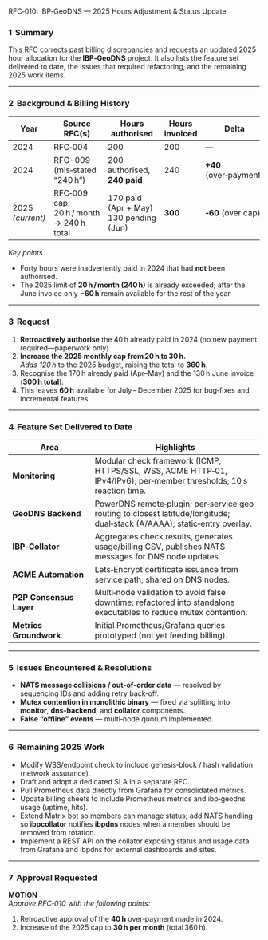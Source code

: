 #####
RFC‑010: IBP‑GeoDNS — 2025 Hours Adjustment & Status Update  
#####

### 1  Summary  
This RFC corrects past billing discrepancies and requests an updated 2025 hour allocation for the **IBP‑GeoDNS** project. It also lists the feature set delivered to date, the issues that required refactoring, and the remaining 2025 work items.

---

### 2  Background & Billing History  

| Year | Source RFC(s) | Hours **authorised** | Hours **invoiced** | Delta |
|------|---------------|----------------------|--------------------|-------|
| 2024 | RFC‑004 | 200 | 200 | — |
| 2024 | RFC-009 (mis‑stated “240 h”) | 200 authorised, **240 paid** | 240 | **+40** (over‑payment) |
| 2025 *(current)* | RFC‑009 cap: 20 h / month → 240 h total | 170 paid (Apr + May) <br>130 pending (Jun) | **300** | **‑60** (over cap) |

*Key points*  
* Forty hours were inadvertently paid in 2024 that had **not** been authorised.  
* The 2025 limit of **20 h / month (240 h)** is already exceeded; after the June invoice only **−60 h** remain available for the rest of the year.

---

### 3  Request  

1. **Retroactively authorise** the 40 h already paid in 2024 (no new payment required—paperwork only).  
2. **Increase the 2025 monthly cap from 20 h to 30 h.**  
   *Adds 120 h* to the 2025 budget, raising the total to **360 h**.  
3. Recognise the 170 h already paid (Apr–May) and the 130 h June invoice (**300 h total**).  
4. This leaves **60 h** available for July – December 2025 for bug‑fixes and incremental features.

---

### 4  Feature Set Delivered to Date  

| Area | Highlights |
|------|------------|
| **Monitoring** | Modular check framework (ICMP, HTTPS/SSL, WSS, ACME HTTP‑01, IPv4/IPv6); per‑member thresholds; 10 s reaction time. |
| **GeoDNS Backend** | PowerDNS remote‑plugin; per‑service geo routing to closest latitude/longitude; dual‑stack (A/AAAA); static‑entry overlay. |
| **IBP‑Collator** | Aggregates check results, generates usage/billing CSV, publishes NATS messages for DNS node updates. |
| **ACME Automation** | Lets‑Encrypt certificate issuance from service path; shared on DNS nodes. |
| **P2P Consensus Layer** | Multi‑node validation to avoid false downtime; refactored into standalone executables to reduce mutex contention. |
| **Metrics Groundwork** | Initial Prometheus/Grafana queries prototyped (not yet feeding billing). |

---

### 5  Issues Encountered & Resolutions  

* **NATS message collisions / out‑of‑order data** — resolved by sequencing IDs and adding retry back‑off.  
* **Mutex contention in monolithic binary** — fixed via splitting into **monitor**, **dns‑backend**, and **collator** components.  
* **False “offline” events** — multi‑node quorum implemented.

---

### 6  Remaining 2025 Work  

* Modify WSS/endpoint check to include genesis‑block / hash validation (network assurance).  
* Draft and adopt a dedicated SLA in a separate RFC.  
* Pull Prometheus data directly from Grafana for consolidated metrics.  
* Update billing sheets to include Prometheus metrics and ibp‑geodns usage (uptime, hits).  
* Extend Matrix bot so members can manage status; add NATS handling so **ibpcollator** notifies **ibpdns** nodes when a member should be removed from rotation.  
* Implement a REST API on the collator exposing status and usage data from Grafana and ibpdns for external dashboards and sites.

---

### 7  Approval Requested  

 **MOTION**  
 *Approve RFC‑010 with the following points:*  
 1. Retroactive approval of the **40 h** over‑payment made in 2024.  
 2. Increase of the 2025 cap to **30 h per month** (total 360 h).  

